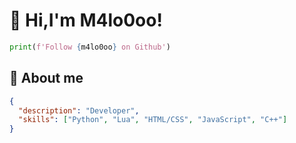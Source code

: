 # 👋 Hi,I'm M4lo0oo!

```python
print(f'Follow {m4lo0oo} on Github')
```

## 🚀 About me

```json
{
  "description": "Developer",
  "skills": ["Python", "Lua", "HTML/CSS", "JavaScript", "C++"]
}
```
